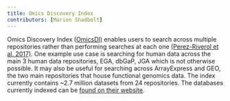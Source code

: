 ```yaml
---
title: Omics Discovery Index
contributors: [Marion Shadbolt]
---
```


Omics Discovery Index ([OmicsDI)](https://www.omicsdi.org/database) enables users to search across multiple repositories rather than performing searches at each one [(Perez-Riverol et al. 2017)](https://www.zotero.org/google-docs/?sF3BGX). One example use case is searching for human data across the main 3 human data repositories, EGA, dbGaP, JGA which is not otherwise possible. It may also be useful for searching across ArrayExpress and GEO, the two main repositories that house functional genomics data. The index currently contains ~2.7 million datasets from 24 repositories. The databases currently indexed can be [found on their website](https://www.omicsdi.org/database).
